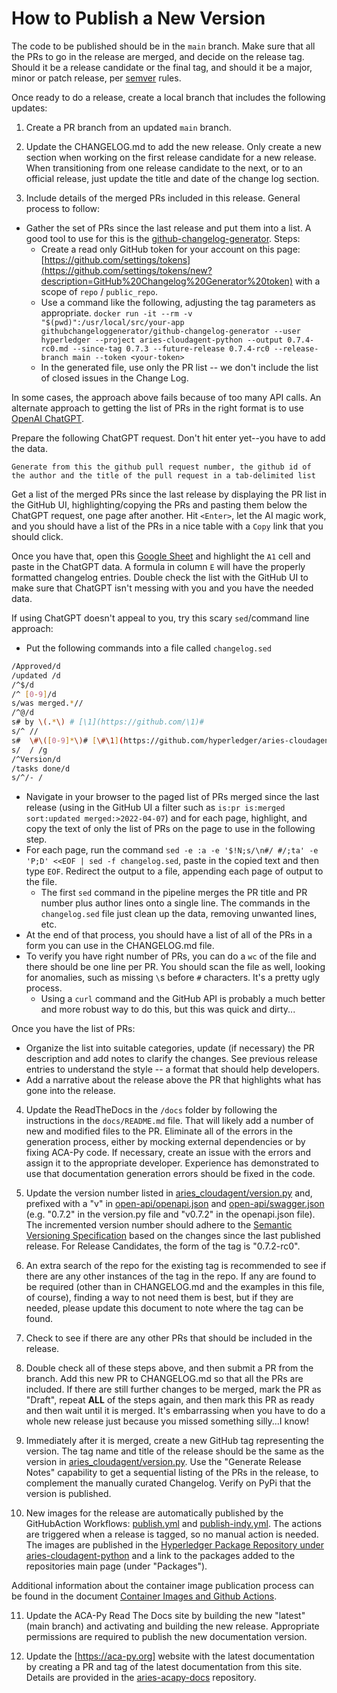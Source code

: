 # How to Publish a New Version

The code to be published should be in the `main` branch. Make sure that all the PRs to go in the release are
merged, and decide on the release tag. Should it be a release candidate or the final tag, and should it be
a major, minor or patch release, per [semver](https://semver.org/) rules.

Once ready to do a release, create a local branch that includes the following updates:

1. Create a PR branch from an updated `main` branch.

2. Update the CHANGELOG.md to add the new release.  Only create a new section when working on the first release candidate for a new release. When transitioning from one release candidate to the next, or to an official release, just update the title and date of the change log section.

3. Include details of the merged PRs included in this release. General process to follow:

- Gather the set of PRs since the last release and put them into a list. A good
  tool to use for this is the
  [github-changelog-generator](https://github.com/github-changelog-generator/github-changelog-generator).
  Steps:
  - Create a read only GitHub token for your account on this page:
    [https://github.com/settings/tokens](https://github.com/settings/tokens/new?description=GitHub%20Changelog%20Generator%20token)
    with a scope of `repo` / `public_repo`.
  - Use a command like the following, adjusting the tag parameters as
    appropriate. `docker run -it --rm -v "$(pwd)":/usr/local/src/your-app
    githubchangeloggenerator/github-changelog-generator --user hyperledger
    --project aries-cloudagent-python --output 0.7.4-rc0.md --since-tag 0.7.3
    --future-release 0.7.4-rc0 --release-branch main --token <your-token>`
  - In the generated file, use only the PR list -- we don't include the list of
    closed issues in the Change Log.

In some cases, the approach above fails because of too many API calls. An
alternate approach to getting the list of PRs in the right format is to use [OpenAI ChatGPT].

Prepare the following ChatGPT request. Don't hit enter yet--you have to add the data.

`Generate from this the github pull request number, the github id of the author and the title of the pull request in a tab-delimited list`

Get a list of the merged PRs since the last release by displaying the PR list in
the GitHub UI, highlighting/copying the PRs and pasting them below the ChatGPT
request, one page after another. Hit `<Enter>`, let the AI magic work, and you
should have a list of the PRs in a nice table with a `Copy` link that you should click.

Once you have that, open this [Google Sheet] and highlight the `A1` cell and
paste in the ChatGPT data. A formula in column `E` will have the properly
formatted changelog entries. Double check the list with the GitHub UI to make
sure that ChatGPT isn't messing with you and you have the needed data.

[OpenAI ChatGPT]: https://chat.openai.com
[Google Sheet]: https://docs.google.com/spreadsheets/d/1gIjPirZ42g5eM-JBtVt8xN5Jm0PQuEv91a8woRAuDEg/edit?usp=sharing

If using ChatGPT doesn't appeal to you, try this scary `sed`/command line approach:

- Put the following commands into a file called `changelog.sed`

``` bash
/Approved/d
/updated /d
/^$/d
/^ [0-9]/d
s/was merged.*//
/^@/d
s# by \(.*\) # [\1](https://github.com/\1)#
s/^ //
s#  \#\([0-9]*\)# [\#\1](https://github.com/hyperledger/aries-cloudagent-python/pull/\1) #
s/  / /g
/^Version/d
/tasks done/d
s/^/- /
```

- Navigate in your browser to the paged list of PRs merged since the last
  release (using in the GitHub UI a filter such as `is:pr is:merged sort:updated
  merged:>2022-04-07`) and for each page, highlight, and copy the text
  of only the list of PRs on the page to use in the following step.
- For each page, run the command
  `sed -e :a -e '$!N;s/\n#/ #/;ta' -e 'P;D' <<EOF | sed -f changelog.sed`, 
  paste in the copied text and then type `EOF`.
  Redirect the output to a file, appending each page of output to the file.
  - The first `sed` command in the pipeline merges the PR title and PR number
    plus author lines onto a single line. The commands in the `changelog.sed`
    file just clean up the data, removing unwanted lines, etc.
- At the end of that process, you should have a list of all of the PRs in a form you can
  use in the CHANGELOG.md file.
- To verify you have right number of PRs, you can do a `wc` of the file and there
  should be one line per PR. You should scan the file as well, looking for
  anomalies, such as missing `\`s before `#` characters. It's a pretty ugly process.
  - Using a `curl` command and the GitHub API is probably a much better and more
  robust way to do this, but this was quick and dirty...

Once you have the list of PRs:

- Organize the list into suitable categories, update (if necessary) the PR description and add notes to clarify the changes. See previous release entries to understand the style -- a format that should help developers.
- Add a narrative about the release above the PR that highlights what has gone into the release.

4. Update the ReadTheDocs in the `/docs` folder by following the instructions in
   the `docs/README.md` file. That will likely add a number of new and modified
   files to the PR. Eliminate all of the errors in the generation process,
   either by mocking external dependencies or by fixing ACA-Py code. If
   necessary, create an issue with the errors and assign it to the appropriate
   developer. Experience has demonstrated to use that documentation generation
   errors should be fixed in the code.

5. Update the version number listed in
   [aries_cloudagent/version.py](https://github.com/hyperledger/aries-cloudagent-python/tree/0.10.5/version.py) and, prefixed with
   a "v" in [open-api/openapi.json](https://github.com/hyperledger/open-api/tree/0.10.5/openapi.json) and
   [open-api/swagger.json](https://github.com/hyperledger/open-api/tree/0.10.5/swagger.json) (e.g. "0.7.2" in the
   version.py file and "v0.7.2" in the openapi.json file). The incremented
   version number should adhere to the [Semantic Versioning
   Specification](https://semver.org/#semantic-versioning-specification-semver)
   based on the changes since the last published release. For Release
   Candidates, the form of the tag is "0.7.2-rc0".
  
6. An extra search of the repo for the existing tag is recommended to see if
   there are any other instances of the tag in the repo. If any are found to be
   required (other than in CHANGELOG.md and the examples in this file, of
   course), finding a way to not need them is best, but if they are needed,
   please update this document to note where the tag can be found.

7. Check to see if there are any other PRs that should be included in the release.

8. Double check all of these steps above, and then submit a PR from the branch.
   Add this new PR to CHANGELOG.md so that all the PRs are included.
   If there are still further changes to be merged, mark the PR as "Draft",
   repeat **ALL** of the steps again, and then mark this PR as ready and then
   wait until it is merged. It's embarrassing when you have to do a whole new
   release just because you missed something silly...I know!

9. Immediately after it is merged, create a new GitHub tag representing the
   version. The tag name and title of the release should be the same as the
   version in [aries_cloudagent/version.py](https://github.com/hyperledger/aries-cloudagent-python/tree/0.10.5/version.py). Use
   the "Generate Release Notes" capability to get a sequential listing of the
   PRs in the release, to complement the manually curated Changelog. Verify on
   PyPi that the version is published.

10. New images for the release are automatically published by the GitHubAction
   Workflows: [publish.yml] and [publish-indy.yml]. The actions are triggered
   when a release is tagged, so no manual action is needed. The images are
   published in the [Hyperledger Package Repository under
   aries-cloudagent-python](https://github.com/orgs/hyperledger/packages?repo_name=aries-cloudagent-python)
   and a link to the packages added to the repositories main page (under
   "Packages").

   Additional information about the container image publication process can be
   found in the document [Container Images and Github Actions]().

[publish.yml]: https://github.com/hyperledger/aries-cloudagent-python/blob/0.10.5/.github/workflows/publish.yml
[publish-indy.yml]: https://github.com/hyperledger/aries-cloudagent-python/blob/0.10.5/.github/workflows/publish-indy.yml
[Container Images and Github Actions]: https://github.com/hyperledger/aries-cloudagent-python/blob/0.10.5/ContainerImagesAndGithubActions.md

11. Update the ACA-Py Read The Docs site by building the new "latest" (main
    branch) and activating and building the new release. Appropriate permissions
    are required to publish the new documentation version.

12. Update the [https://aca-py.org] website with the latest documentation by
    creating a PR and tag of the latest documentation from this site. Details
    are provided in the [aries-acapy-docs] repository.

[https://aca-py.org]: https://aca-py.org
[aries-acapy-docs]: https://github.com/hyperledger/aries-acapy-docs
